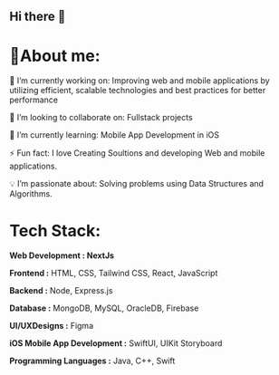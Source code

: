 ## Hi there 👋

# 💫About me:
🔭 I’m currently working on:
Improving web and mobile applications by utilizing efficient, scalable technologies and best practices for better performance

👯 I’m looking to collaborate on:
Fullstack projects

🌱 I’m currently learning:
Mobile App Development in iOS

⚡ Fun fact:
I love Creating Soultions and developing Web and mobile applications.

💡 I’m passionate about:
Solving problems using Data Structures and Algorithms.

# Tech Stack:

**Web Development : NextJs** 

**Frontend :** HTML, CSS, Tailwind CSS, React, JavaScript

**Backend :** Node, Express.js

**Database :** MongoDB, MySQL, OracleDB, Firebase

**UI/UXDesigns :** Figma

**iOS Mobile App Development :** SwiftUI, UIKit Storyboard

**Programming Languages :** Java, C++, Swift
